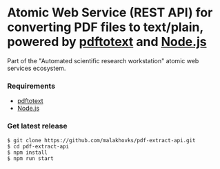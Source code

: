 # Atomic Web Service (REST API) for converting PDF files to text/plain, powered by [pdftotext](https://en.wikipedia.org/wiki/Pdftotext) and [Node.js](https://nodejs.org)
Part of the "Automated scientific research workstation" atomic web services ecosystem.
### Requirements
* [pdftotext](https://en.wikipedia.org/wiki/Pdftotext)
* [Node.js](https://nodejs.org)
### Get latest release
```
$ git clone https://github.com/malakhovks/pdf-extract-api.git
$ cd pdf-extract-api
$ npm install
$ npm run start
```